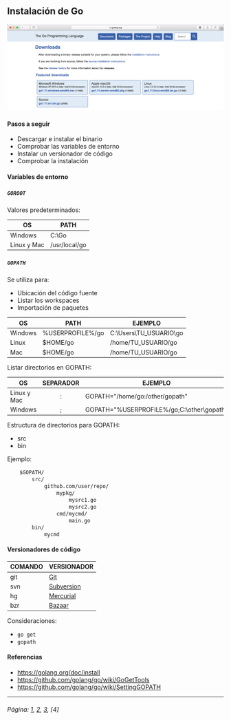 ## Instalación de Go

![alt text](../resources/imgs/go_dl.png "The_Gopher")

#### Pasos a seguir

- Descargar e instalar el binario
- Comprobar las variables de entorno
- Instalar un versionador de código
- Comprobar la instalación

#### Variables de entorno

##### `GOROOT`
Valores predeterminados:

| OS | PATH |
| ------ | ------ |
| Windows | C:\Go |
| Linux y Mac | /usr/local/go |

##### `GOPATH`

Se utiliza para:
- Ubicación del código fuente
- Listar los workspaces
- Importación de paquetes

| OS | PATH | EJEMPLO |
| ------ | ------ | ------ |
| Windows | %USERPROFILE%/go | C:\Users\TU_USUARIO\go |
| Linux | $HOME/go | /home/TU_USUARIO/go |
| Mac | $HOME/go | /home/TU_USUARIO/go |

 Listar directorios en GOPATH:

| OS | SEPARADOR | EJEMPLO |
| ------ | :------: | ------ |
| Linux y Mac | : | GOPATH="/home/go:/other/gopath" |
| Windows | ; | GOPATH="%USERPROFILE%/go;C:\other\gopath" |
 
Estructura de directorios para GOPATH:

- src
- bin

Ejemplo:

        $GOPATH/
            src/
                github.com/user/repo/
                    mypkg/
                        mysrc1.go
                        mysrc2.go
                    cmd/mycmd/
                        main.go
            bin/
                mycmd

#### Versionadores de código

| COMANDO | VERSIONADOR |
| ------ | ------ |
| git | [Git](http://git-scm.com/downloads) |
| svn | [Subversion](http://subversion.apache.org/packages.html) |
| hg | [Mercurial](https://www.mercurial-scm.org/downloads) |
| bzr | [Bazaar](http://wiki.bazaar.canonical.com/Download) |

Consideraciones:
* `go get`
* `gopath`

#### Referencias

* https://golang.org/doc/install
* https://github.com/golang/go/wiki/GoGetTools
* https://github.com/golang/go/wiki/SettingGOPATH
___

###### Página: [1](./lectura-1.md), [2](./lectura-2.md), [3](./lectura-3.md), [4]
